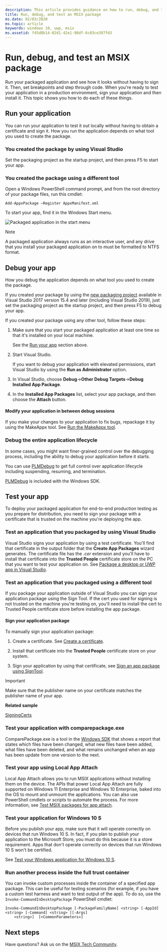 ```yaml
---
description: This article provides guidance on how to run, debug, and test your packaged desktop application to get it ready for deployment.
title: Run, debug, and test an MSIX package
ms.date: 02/03/2020
ms.topic: article
keywords: windows 10, uwp, msix
ms.assetid: f45d8b14-02d1-42e1-98df-6c03ce397fd3
---
```


# Run, debug, and test an MSIX package

Run your packaged application and see how it looks without having to sign it. Then, set breakpoints and step through code. When you're ready to test your application in a production environment, sign your application and then install it. This topic shows you how to do each of these things.

<a id="run-app"></a>

## Run your application

You can run your application to test it out locally without having to obtain a certificate and sign it. How you run the application depends on what tool you used to create the package.

### You created the package by using Visual Studio

Set the packaging project as the startup project, and then press F5 to start your app.

### You created the package using a different tool

Open a Windows PowerShell command prompt, and from the root directory of your package files, run this cmdlet:

```
Add-AppxPackage –Register AppxManifest.xml
```
To start your app, find it in the Windows Start menu.

![Packaged application in the start menu](images/converted-app-installed.png)

> [!NOTE]
> A packaged application always runs as an interactive user, and any drive that you install your packaged application on to must be formatted to NTFS format.

## Debug your app

How you debug the application depends on what tool you used to create the package.

If you created your package by using the [new packaging project](desktop-to-uwp-packaging-dot-net.md#new-packaging-project) available in Visual Studio 2017 version 15.4 and later (including Visual Studio 2019), just set the packaging project as the startup project, and then press F5 to debug your app.

If you created your package using any other tool, follow these steps:

1. Make sure that you start your packaged application at least one time so that it's installed on your local machine.

   See the [Run your app](#run-app) section above.

2. Start Visual Studio.

   If you want to debug your application with elevated permissions, start Visual Studio by using the **Run as Administrator** option.

3. In Visual Studio, choose **Debug**->**Other Debug Targets**->**Debug Installed App Package**.

4. In the **Installed App Packages** list, select your app package, and then choose the **Attach** button.

#### Modify your application in between debug sessions

If you make your changes to your application to fix bugs, repackage it by using the MakeAppx tool. See [Run the MakeAppx tool](desktop-to-uwp-manual-conversion.md#make-appx).

### Debug the entire application lifecycle

In some cases, you might want finer-grained control over the debugging process, including the ability to debug your application before it starts.

You can use [PLMDebug](/windows-hardware/drivers/debugger/plmdebug) to get full control over application lifecycle including suspending, resuming, and termination.

[PLMDebug](/windows-hardware/drivers/debugger/plmdebug) is included with the Windows SDK.

## Test your app

To deploy your packaged application for end-to-end production testing as you prepare for distribution, you need to sign your package with a certificate that is trusted on the machine you're deploying the app.

### Test an application that you packaged by using Visual Studio

Visual Studio signs your application by using a test certificate. You'll find that certificate in the output folder that the **Create App Packages** wizard generates. The certificate file has the *.cer* extension and you'll have to install that certificate into the **Trusted People** certificate store on the PC that you want to test your application on. See [Package a desktop or UWP app in Visual Studio](../package/packaging-uwp-apps.md#generate-an-app-package).

### Test an application that you packaged using a different tool

If you package your application outside of Visual Studio you can sign your application package using the Sign Tool. If the cert you used for signing is not trusted on the machine you're testing on, you'll need to install the cert to Trusted People certificate store before installing the app package. 

#### Sign your application package

To manually sign your application package:

1. Create a certificate. See [Create a certificate](../package/create-certificate-package-signing.md).

2. Install that certificate into the **Trusted People** certificate store on your system.

3. Sign your application by using that certificate, see [Sign an app package using SignTool](../package/sign-app-package-using-signtool.md).

  > [!IMPORTANT]
  > Make sure that the publisher name on your certificate matches the publisher name of your app.

**Related sample**

[SigningCerts](https://github.com/Microsoft/DesktopBridgeToUWP-Samples/tree/master/Samples/SigningCerts)

### Test your application with comparepackage.exe
ComparePackage.exe is a tool in the [Windows SDK](https://developer.microsoft.com/windows/downloads/windows-sdk/) that shows a report that states which files have been changed, what new files have been added, what files have been deleted, and what remains unchanged when an app has been update from one version to the next.

### Test your app using Local App Attach

Local App Attach allows you to run MSIX applications without installing them on the device. The APIs that power Local App Attach are fully supported on Windows 11 Enterprise and Windows 10 Enterprise, baked into the OS to mount and unmount the applications. You can also use PowerShell cmdlets or scripts to automate the process. For more information, see [Test MSIX packages for app attach](/azure/virtual-desktop/app-attach-test-msix-packages). 

### Test your application for Windows 10 S

Before you publish your app, make sure that it will operate correctly on devices that run Windows 10 S. In fact, if you plan to publish your application to the Microsoft Store, you must do this because it is a store requirement. Apps that don't operate correctly on devices that run Windows 10 S won't be certified.

See [Test your Windows application for Windows 10 S](desktop-to-uwp-test-windows-s.md).

### Run another process inside the full trust container

You can invoke custom processes inside the container of a specified app package. This can be useful for testing scenarios (for example, if you have a custom test harness and want to test output of the app). To do so, use the ```Invoke-CommandInDesktopPackage``` PowerShell cmdlet:

```CMD
Invoke-CommandInDesktopPackage [-PackageFamilyName] <string> [-AppId] <string> [-Command] <string> [[-Args]
    <string>]  [<CommonParameters>]
```

## Next steps

Have questions? Ask us on the [MSIX Tech Community](https://techcommunity.microsoft.com/t5/msix/ct-p/MSIX).
